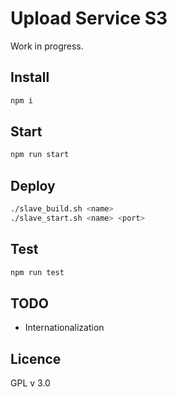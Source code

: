 # Upload Service S3

Work in progress.

## Install

```bash
npm i
```

## Start

```bash
npm run start
```

## Deploy

```bash
./slave_build.sh <name>
./slave_start.sh <name> <port>
```

## Test

```bash
npm run test
```

## TODO

* Internationalization

## Licence

GPL v 3.0
